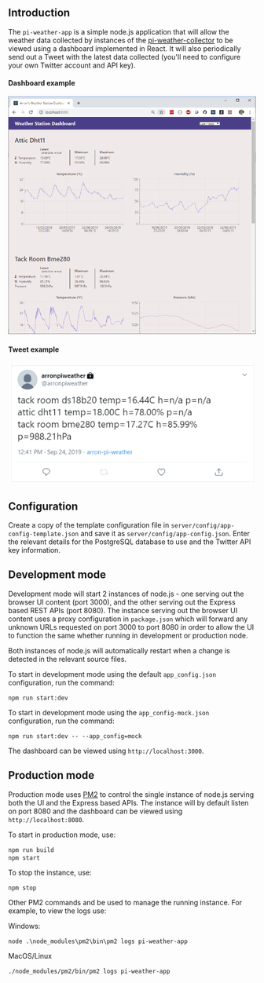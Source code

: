## Introduction
The `pi-weather-app` is a simple node.js application that will allow the weather data collected by instances of the [pi-weather-collector](https://github.com/arronharden/pi-weather-collector) to be viewed using a dashboard implemented in React. It will also periodically send out a Tweet with the latest data collected (you'll need to configure your own Twitter account and API key).

#### Dashboard example
![Dashboard example screenshot](./docs/dashboard_screenshot.png "Dashboard example screenshot")

#### Tweet example
![Tweet example](./docs/tweet_screenshot.png "Tweet example")


## Configuration
Create a copy of the template configuration file in `server/config/app-config-template.json` and save it as `server/config/app-config.json`. Enter the relevant details for the PostgreSQL database to use and the Twitter API key information.

## Development mode
Development mode will start 2 instances of node.js - one serving out the browser UI content (port 3000), and the other serving out the Express based REST APIs (port 8080). The instance serving out the browser UI content uses a proxy configuration in `package.json` which will forward any unknown URLs requested on port 3000 to port 8080 in order to allow the UI to function the same whether running in development or production node.

Both instances of node.js will automatically restart when a change is detected in the relevant source files.

To start in development mode using the default `app_config.json` configuration, run the command:

```
npm run start:dev
```

To start in development mode using the `app_config-mock.json` configuration, run the command:

```
npm run start:dev -- --app_config=mock
```

The dashboard can be viewed using `http://localhost:3000`.


## Production mode
Production mode uses [PM2](http://pm2.keymetrics.io/) to control the single instance of node.js serving both the UI and the Express based APIs. The instance will by default listen on port 8080 and the dashboard can be viewed using `http://localhost:8080`.

To start in production mode, use:

```
npm run build
npm start
```

To stop the instance, use:

```
npm stop
```

Other PM2 commands and be used to manage the running instance. For example, to view the logs use:

Windows:

```
node .\node_modules\pm2\bin\pm2 logs pi-weather-app
```

MacOS/Linux

```
./node_modules/pm2/bin/pm2 logs pi-weather-app
```
